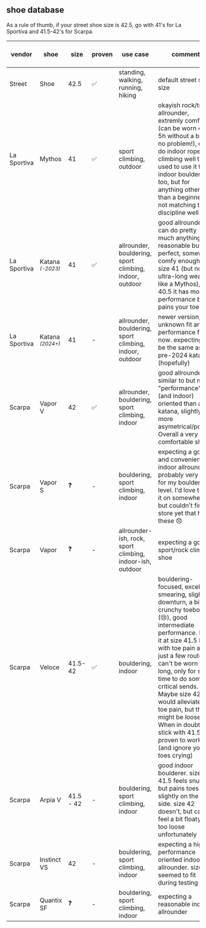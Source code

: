 
## shoe database

As a rule of thumb, if your street shoe size is 42.5, go with 41's for La Sportiva and 41.5-42's for Scarpa.

|vendor|shoe|size|proven|use case|comment|date / shoe version|
|---|---|---|---|---|---|---|
|Street|Shoe|42.5|✅|standing, walking, running, hiking|default street shoe size|01.1970|
|La Sportiva|Mythos|41|✅|sport climbing, outdoor|okayish rock/trad allrounder, extremly comfy (can be worn 4-5h without a break no problem!), can do indoor rope-climbing well too. I used to use it for indoor bouldering too, but for anything other than a beginner its not matching that discipline well|12.2023|
|La Sportiva|Katana <sub>*(-2023)*</sub>|41|✅|allrounder, bouldering, sport climbing, indoor, outdoor|good allrounder, can do pretty much anything reasonable but not perfect, somewhat comfy enough at size 41 (but not for ultra-long wearing like a Mythos), at 40.5 it has more performance but pains your toes|11.2023|
|La Sportiva|Katana <sub>*(2024+)*</sub>|41|-|allrounder, bouldering, sport climbing, indoor, outdoor|newer version, unknown fit and performance for now. expecting to be the same as pre-2024 katana (hopefully)|-|
|Scarpa|Vapor V|42|✅|allrounder, bouldering, sport climbing, indoor|good allrounder, similar to but more "performance" (and indoor) oriented than a katana, slightly more asymetrical/pointy. Overall a very comfortable shoe!|02.2024|
|Scarpa|Vapor S|❓️|-|bouldering, sport climbing, indoor|expecting a good and convenient indoor allrounder, probably very nice for my bouldering level. I'd love to try it on somewhere, but couldn't find a store yet that has these 😞|-|
|Scarpa|Vapor|❓️|-|allrounder-ish, rock, sport climbing, indoor-ish, outdoor|expecting a good sport/rock climber shoe|-|
|Scarpa|Veloce|41.5-42|✅|bouldering, indoor|bouldering-focused, excellent smearing, slight downturn, a bit crunchy toebox (😢), good intermediate performance. I had it at size 41.5 but with toe pain after just a few routes, can't be worn too long, only for short time to do some critical sends. Maybe size 42 would alleviate the toe pain, but then might be loose? When in doubt stick with 41.5, its proven to work (and ignore your toes crying)|12.2023|
|Scarpa|Arpia V|41.5 - 42|-|bouldering, sport climbing, indoor|good indoor boulderer. size 41.5 feels snug, but pains toes slightly on the side. size 42 doesn't, but can feel a bit floaty / too loose unfortunately|03.2024|
|Scarpa|Instinct VS|42|-|bouldering, sport climbing, indoor|expecting a highly performance oriented indoor allrounder. size 42 seemed to fit during testing|02.2024|
|Scarpa|Quantix SF|❓️|-|bouldering, sport climbing, indoor|expecting a reasonable indoor allrounder|-|

